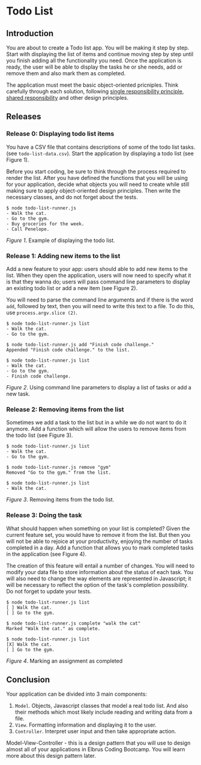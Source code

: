 # Todo List
## Introduction

You are about to create a Todo list app. You will be making it step by step. Start with displaying the list of items and continue moving step by step until you finish adding all the functionality you need. Once the application is ready, the user will be able to display the tasks he or she needs, add or remove them and also mark them as completed.

The application must meet the basic object-oriented pricniples. Think carefully through each solution, following [single responsibility principle][wikipedia srp], [shared responsibility][wikipedia soc] and other design principles.

## Releases
### Release 0: Displaying todo list items

You have a CSV file that contains descriptions of some of the todo list tasks. (see `todo-list-data.csv`). Start the application by displaying a todo list (see Figure 1).

Before you start coding, be sure to think through the process required to render the list. After you have defined the functions that you will be using for your application, decide what objects you will need to create while still making sure to apply object-oriented design principles. Then write the necessary classes, and do not forget about the tests.

```
$ node todo-list-runner.js
- Walk the cat.
- Go to the gym.
- Buy groceries for the week.
- Call Penelope.
```
*Figure 1*. Example of displaying the todo list.


### Release 1: Adding new items to the list

Add a new feature to your app: users should able to add new items to the list. When they open the application, users will now need to specify what it is that they wanna do; users will pass command line parameters to display an existing todo list or add a new item (see Figure 2).

You will need to parse the command line arguments and if there is the word `add`, followed by text, then you will need to write this text to a file. To do this, use `process.argv.slice (2)`.

```
$ node todo-list-runner.js list
- Walk the cat.
- Go to the gym.

$ node todo-list-runner.js add "Finish code challenge."
Appended "Finish code challenge." to the list.

$ node todo-list-runner.js list
- Walk the cat.
- Go to the gym.
- Finish code challenge.
```
*Figure 2*. Using command line parameters to display a list of tasks or add a new task.


### Release 2: Removing items from the list

Sometimes we add a task to the list but in a while we do not want to do it anymore. Add a function which will allow the users to remove items from the todo list (see Figure 3).

```
$ node todo-list-runner.js list
- Walk the cat.
- Go to the gym.

$ node todo-list-runner.js remove "gym"
Removed "Go to the gym." from the list.

$ node todo-list-runner.js list
- Walk the cat.
```
*Figure 3*. Removing items from the todo list.


### Release 3: Doing the task

What should happen when something on your list is completed? Given the current feature set, you would have to remove it from the list. But then you will not be able to rejoice at your productivity, enjoying the number of tasks completed in a day. Add a function that allows you to mark completed tasks in the application (see Figure 4).

The creation of this feature will entail a number of changes. You will need to modify your data file to store information about the status of each task. You will also need to change the way elements are represented in Javascript; it will be necessary to reflect the option of the task's completion possibility. Do not forget to update your tests.


```
$ node todo-list-runner.js list
[ ] Walk the cat.
[ ] Go to the gym.

$ node todo-list-runner.js complete "walk the cat"
Marked "Walk the cat." as complete.

$ node todo-list-runner.js list
[X] Walk the cat.
[ ] Go to the gym.
```
*Figure 4*. Marking an assignment as completed

## Conclusion

Your application can be divided into 3 main components: 

1. `Model`. Objects, Javascript classes that model a real todo list. And also their methods which most likely include reading and writing data from a file.
2. `View`. Formatting information and displaying it to the user.
3. `Controller`. Interpret user input and then take appropriate action.


Model-View-Controller - this is a design pattern that you will use to design almost all of your applications in Elbrus Coding Bootcamp. You will learn more about this design pattern later.

[wikipedia soc]: http://en.wikipedia.org/wiki/Separation_of_concerns
[wikipedia srp]: http://en.wikipedia.org/wiki/Single_responsibility_principle
